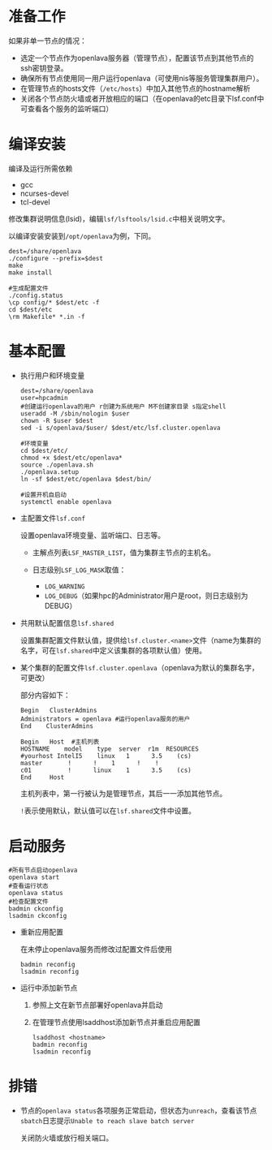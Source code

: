 # 准备工作

如果非单一节点的情况：

- 选定一个节点作为openlava服务器（管理节点），配置该节点到其他节点的ssh密钥登录。
- 确保所有节点使用同一用户运行openlava（可使用nis等服务管理集群用户）。
- 在管理节点的hosts文件（`/etc/hosts`）中加入其他节点的hostname解析
- 关闭各个节点防火墙或者开放相应的端口（在openlava的etc目录下lsf.conf中可查看各个服务的监听端口）

# 编译安装

编译及运行所需依赖

- gcc
- ncurses-devel
- tcl-devel

修改集群说明信息(lsid)，编辑`lsf/lsftools/lsid.c`中相关说明文字。

以编译安装安装到`/opt/openlava`为例，下同。

```shell
dest=/share/openlava
./configure --prefix=$dest
make
make install

#生成配置文件
./config.status
\cp config/* $dest/etc -f
cd $dest/etc
\rm Makefile* *.in -f
```

# 基本配置

- 执行用户和环境变量

  ```shell
  dest=/share/openlava
  user=hpcadmin
  #创建运行openlava的用户 r创建为系统用户 M不创建家目录 s指定shell
  useradd -M /sbin/nologin $user
  chown -R $user $dest
  sed -i s/openlava/$user/ $dest/etc/lsf.cluster.openlava
  
  #环境变量
  cd $dest/etc/
  chmod +x $dest/etc/openlava*
  source ./openlava.sh
  ./openlava.setup
  ln -sf $dest/etc/openlava $dest/bin/
  
  #设置开机自启动
  systemctl enable openlava
  ```

- 主配置文件`lsf.conf`

  设置openlava环境变量、监听端口、日志等。

  - 主解点列表`LSF_MASTER_LIST`，值为集群主节点的主机名。

  - 日志级别`LSF_LOG_MASK`取值：
    - `LOG_WARNING`
    - `LOG_DEBUG`（如果hpc的Administrator用户是root，则日志级别为DEBUG）

- 共用默认配置信息`lsf.shared`

  设置集群配置文件默认值，提供给`lsf.cluster.<name>`文件（name为集群的名字，可在`lsf.shared`中定义该集群的各项默认值）使用。

- 某个集群的配置文件`lsf.cluster.openlava`（openlava为默认的集群名字，可更改）

  部分内容如下：

  ```shell
  Begin   ClusterAdmins
  Administrators = openlava #运行openlava服务的用户
  End    ClusterAdmins
  
  Begin   Host  #主机列表
  HOSTNAME    model    type  server  r1m  RESOURCES
  #yourhost IntelI5    linux   1      3.5    (cs)
  master       !      !    1      !    !
  c01          !      linux    1      3.5    (cs)
  End     Host
  ```

  主机列表中，第一行被认为是管理节点，其后一一添加其他节点。

  `!`表示使用默认，默认值可以在`lsf.shared`文件中设置。

# 启动服务

```shell
#所有节点启动openlava
openlava start
#查看运行状态
openlava status
#检查配置文件
badmin ckconfig
lsadmin ckconfig
```

- 重新应用配置

  在未停止openlava服务而修改过配置文件后使用

  ```shell
  badmin reconfig
  lsadmin reconfig
  ```

- 运行中添加新节点

  1. 参照上文在新节点部署好openlava并启动

  2. 在管理节点使用lsaddhost添加新节点并重启应用配置

     ```shell
     lsaddhost <hostname>
     badmin reconfig
     lsadmin reconfig
     ```



# 排错

- 节点的`openlava status`各项服务正常启动，但状态为`unreach`，查看该节点`sbatch`日志提示`Unable to reach slave batch server`

  关闭防火墙或放行相关端口。